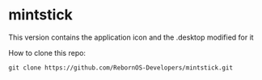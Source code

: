 # mintstick
This version contains the application icon and the .desktop modified for it

How to clone this repo:

```
git clone https://github.com/RebornOS-Developers/mintstick.git
```

